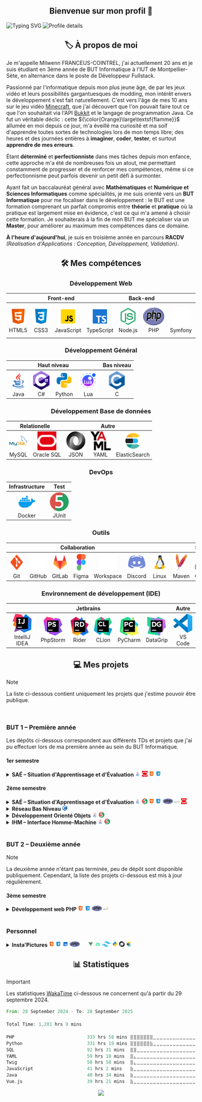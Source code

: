 <!-- Welcome Section -->
<h2 align="center">Bienvenue sur mon profil 👋</h2>

![Typing SVG](https://readme-typing-svg.demolab.com?font=JetBrains+Mono&duration=2000&pause=1000&color=21B568&multiline=true&width=435&height=80&lines=%24+whoami;Milwenn+Franceus-Cointrel;20+yo%2C+French+Developer)
![Profile details](https://cardivo.vercel.app/api?name=Milwenn+Franceus-Cointrel&description=Étudiant+en+troisième+année+de+BUT+Informatique+à+l'IUT+de+Montpellier-Sète,+en+alternance+au+poste+de+Développeur+Fullstack+✨&image=https://avatars.githubusercontent.com/u/38703849&backgroundColor=%23ffffff&pattern=wiggle&opacity=0.1&site=www.jumperboost.fr&github=JumperBoost&linkedin=Milwenn+FRANCEUS--COINTREL)


<!-- About Me Section -->
<h2 align="center">🏷️ À propos de moi</h2>

Je m'appelle Milwenn FRANCEUS-COINTREL, j'ai actuellement 20 ans et je suis étudiant en 3ème année de BUT Informatique à l'IUT de Montpellier-Sète, en alternance dans le poste de Développeur Fullstack.

Passionné par l'informatique depuis mon plus jeune âge, de par les jeux vidéo et leurs possibilités gargantuesques de modding, mon intérêt envers le développement s'est fait naturellement. C'est vers l'âge de mes 10 ans sur le jeu vidéo [Minecraft](https://www.minecraft.net/), que j'ai découvert que l'on pouvait faire tout ce que l'on souhaitait via l'API [Bukkit](https://dev.bukkit.org/) et le langage de programmation Java. Ce fut un véritable déclic : cette ${\color{Orange}\large\textsf{flamme}}\$ allumée en moi depuis ce jour, m'a éveillé ma curiosité et ma soif d'apprendre toutes sortes de technologies lors de mon temps libre; des heures et des journées entières à **imaginer**, **coder**, **tester**, et surtout **apprendre de mes erreurs**.

Étant **déterminé** et **perfectionniste** dans mes tâches depuis mon enfance, cette approche m'a été de nombreuses fois un atout, me permettant constamment de progresser et de renforcer mes compétences, même si ce perfectionnisme peut parfois devenir un petit défi à surmonter.

Ayant fait un baccalauréat général avec **Mathématiques** et **Numérique et Sciences Informatiques** comme spécialités, je me suis orienté vers un **BUT Informatique** pour me focaliser dans le développement : le BUT est une formation comprenant un parfait compromis entre **théorie** et **pratique** où la pratique est largement mise en évidence, c'est ce qui m'a amené à choisir cette formation. Je souhaiterais à la fin de mon BUT me spécialiser via un **Master**, pour améliorer au maximum mes compétences dans ce domaine.

**À l'heure d'aujourd'hui**, je suis en troisième année en parcours **RACDV** _(Réalisation d'Applications : Conception, Développement, Validation)_.


<!-- Skills Section -->
<h2 align="center">🛠️ Mes compétences</h2>

<h3 align="center">Développement Web</h3>

<div align="center">
  <table>
    <thead>
      <tr>
        <th align="center" colspan="4">Front-end</th>
        <th align="center" colspan="2">Back-end</th>
        <th align="center" colspan="4">Framework</th>
      </tr>
    </thead>
    <tbody>
      <tr>
        <td align="center">
          <a href="https://developer.mozilla.org/fr/docs/Glossary/HTML5/">
            <img src="resources/language-icons/html5.png" height="50" alt="HTML5"/>
          </a>
          <br>HTML5
        </td>
        <td align="center">
          <a href="https://developer.mozilla.org/fr/docs/Web/CSS/">
            <img src="resources/language-icons/css3.png" height="50" alt="CSS3"/>
          </a>
          <br>&nbspCSS3&nbsp
        </td>
        <td align="center">
          <a href="https://developer.mozilla.org/fr/docs/Web/JavaScript/">
            <img src="resources/language-icons/javascript.gif" height="50" alt="JavaScript"/>
          </a>
          <br>JavaScript
        </td>
        <td align="center">
          <a href="https://www.typescriptlang.org/">
            <img src="resources/language-icons/typescript.svg" height="50" alt="TypeScript"/>
          </a>
          <br>TypeScript
        </td>
        <td align="center">
          <a href="https://nodejs.org/">
            <img src="resources/language-icons/nodejs.png" height="50" alt="Node.js"/>
          </a>
          <br>Node.js
        </td>
        <td align="center">
          <a href="https://www.php.net/">
            <img src="resources/language-icons/php.svg" height="50" alt="PHP"/>
          </a>
          <br>&nbsp&nbsp&nbsp&nbspPHP&nbsp&nbsp&nbsp&nbsp
        </td>
        <td align="center">
          <a href="https://symfony.com/">
            <img src="resources/framework-icons/symfony.svg" height="50" alt="Symfony"/>
          </a>
          <br>Symfony
        </td>
        <td align="center">
          <a href="https://vuejs.org/">
            <img src="resources/framework-icons/vuejs.svg" height="50" alt="Vue.js"/>
          </a>
          <br>Vue.js
        </td>
        <td align="center">
          <a href="https://nuxt.com/">
            <img src="resources/framework-icons/nuxtjs.svg" height="50" alt="Nuxt.js"/>
          </a>
          <br>Nuxt.js
        </td>
        <td align="center">
          <a href="https://tailwindcss.com/">
            <img src="resources/framework-icons/tailwind.svg" height="50" alt="Tailwind CSS"/>
          </a>
          <br>Tailwind CSS
        </td>
      </tr>
    </tbody>
  </table>
</div>

<h3 align="center">Développement Général</h3>

<div align="center">
  <table>
    <thead>
      <tr>
        <th align="center" colspan="4">Haut niveau</th>
        <th align="center" colspan="1">Bas niveau</th>
      </tr>
    </thead>
    <tbody>
      <tr>
        <td align="center">
          <a href="https://www.java.com/">
            <img src="resources/language-icons/java.gif" height="50" alt="Java"/>
          </a>
          <br>&nbsp&nbspJava&nbsp&nbsp
        </td>
        <td align="center">
          <a href="https://learn.microsoft.com/fr-fr/dotnet/csharp/">
            <img src="resources/language-icons/c-sharp.png" height="50" alt="C-Sharp"/>
          </a>
          <br>&nbsp&nbsp&nbspC#&nbsp&nbsp&nbsp
        </td>
        <td align="center">
          <a href="https://www.python.org/">
            <img src="resources/language-icons/python.gif" height="50" alt="Python"/>
          </a>
          <br>Python
        </td>
        <td align="center">
          <a href="https://lua.org/">
            <img src="resources/language-icons/lua.gif" height="50" alt="Lua"/>
          </a>
          <br>&nbsp&nbsp&nbspLua&nbsp&nbsp&nbsp
        </td>
        <td align="center">
          <a href="https://www.learn-c.org/">
            <img src="resources/language-icons/c.png" height="50" alt="C"/>
          </a>
          <br>C
        </td>
      </tr>
    </tbody>
  </table>
</div>

<h3 align="center">Développement Base de données</h3>

<div align="center">
  <table>
    <thead>
      <tr>
        <th align="center" colspan="2">Relationelle</th>
        <th align="center" colspan="3">Autre</th>
      </tr>
    </thead>
    <tbody>
      <tr>
        <td align="center">
          <a href="https://www.mysql.com/">
            <img src="resources/storage-icons/mysql.png" height="50" alt="MySQL"/>
          </a>
          <br>MySQL
        </td>
        <td align="center">
          <a href="https://www.oracle.com/database/">
            <img src="resources/storage-icons/oracle-sql.png" height="50" alt="Oracle-SQL"/>
          </a>
          <br>Oracle SQL
        </td>
        <td align="center">
          <a href="https://www.json.org/">
            <img src="resources/storage-icons/json.png" height="50" alt="JSON"/>
          </a>
          <br>JSON
        </td>
        <td align="center">
          <a href="https://yaml.org/">
            <img src="resources/storage-icons/yaml.png" height="50" alt="YAML"/>
          </a>
          <br>YAML
        </td>
        <td align="center">
          <a href="https://www.elastic.co/elasticsearch">
            <img src="resources/storage-icons/elasticsearch.svg" height="50" alt="ElasticSearch"/>
          </a>
          <br>ElasticSearch
        </td>
      </tr>
    </tbody>
  </table>
</div>

<h3 align="center">DevOps</h3>

<div align="center">
  <table>
    <thead>
      <tr>
        <th align="center" colspan="1">Infrastructure</th>
        <th align="center" colspan="1">Test</th>
      </tr>
    </thead>
    <tbody>
      <tr>
        <td align="center">
          <a href="https://www.docker.com/">
            <img src="resources/devops-icons/docker.svg" height="50" alt="Docker"/>
          </a>
          <br>Docker
        </td>
        <td align="center">
          <a href="https://junit.org/junit5/">
            <img src="resources/devops-icons/junit5.png" height="50" alt="JUnit"/>
          </a>
          <br>JUnit
        </td>
      </tr>
    </tbody>
  </table>
</div>

<h3 align="center">Outils</h3>

<div align="center">
  <table>
    <thead>
      <tr>
        <th align="center" colspan="6">Collaboration</th>
        <th align="center" colspan="5">Service</th>
      </tr>
    </thead>
    <tbody>
      <tr>
        <td align="center">
          <a href="https://git-scm.com/">
            <img src="resources/tool-icons/git.png" height="50" alt="Git"/>
          </a>
          <br>&nbsp&nbsp&nbspGit&nbsp&nbsp&nbsp
        </td>
        <td align="center">
          <a href="https://github.com/">
            <img src="resources/tool-icons/github.png" height="50" alt="GitHub"/>
          </a>
          <br>GitHub
        </td>
        <td align="center">
          <a href="https://gitlab.com/">
            <img src="resources/tool-icons/gitlab.png" height="50" alt="GitLab"/>
          </a>
          <br>GitLab
        </td>
        <td align="center">
          <a href="https://www.figma.com/">
            <img src="resources/tool-icons/figma.gif" height="50" alt="Figma"/>
          </a>
          <br>Figma
        </td>
        <td align="center">
          <a href="https://workspace.google.com/">
            <img src="resources/tool-icons/google.gif" height="50" alt="Google"/>
          </a>
          <br>Workspace
        </td>
        <td align="center">
          <a href="https://discord.com/">
            <img src="resources/tool-icons/discord.gif" height="50" alt="Discord"/>
          </a>
          <br>Discord
        </td>
        <td align="center">
          <a href="https://www.kernel.org/">
            <img src="resources/tool-icons/linux.gif" height="50" alt="Linux"/>
          </a>
          <br>&nbspLinux&nbsp
        </td>
        <td align="center">
          <a href="https://maven.apache.org/">
            <img src="resources/tool-icons/maven.png" height="50" alt="Maven"/>
          </a>
          <br>Maven
        </td>
        <td align="center">
          <a href="https://gradle.org/">
            <img src="resources/tool-icons/gradle.png" height="50" alt="Gradle"/>
          </a>
          <br>Gradle
        </td>
        <td align="center">
          <a href="https://nginx.org/">
            <img src="resources/tool-icons/nginx.png" height="50" alt="Nginx"/>
          </a>
          <br>&nbspNginx&nbsp
        </td>
        <td align="center">
          <a href="https://httpd.apache.org/">
            <img src="resources/tool-icons/apache.png" height="50" alt="Apache"/>
          </a>
          <br>Apache
        </td>
      </tr>
    </tbody>
  </table>
</div>

<h3 align="center">Environnement de développement (IDE)</h3>

<div align="center">
  <table>
    <thead>
      <tr>
        <th align="center" colspan="6">Jetbrains</th>
        <th align="center" colspan="1">Autre</th>
      </tr>
    </thead>
    <tbody>
      <tr>
        <td align="center">
          <a href="https://www.jetbrains.com/fr-fr/idea/">
            <img src="resources/ide-icons/intellij_idea.png" height="50" alt="IntelliJ"/>
          </a>
          <br>IntelliJ IDEA
        </td>
        <td align="center">
          <a href="https://www.jetbrains.com/fr-fr/phpstorm/">
            <img src="resources/ide-icons/phpstorm.png" height="50" alt="PhpStorm"/>
          </a>
          <br>PhpStorm
        </td>
        <td align="center">
          <a href="https://www.jetbrains.com/fr-fr/rider/">
            <img src="resources/ide-icons/rider.png" height="50" alt="Rider"/>
          </a>
          <br>&nbspRider&nbsp
        </td>
        <td align="center">
          <a href="https://www.jetbrains.com/fr-fr/clion/">
            <img src="resources/ide-icons/clion.png" height="50" alt="CLion"/>
          </a>
          <br>&nbspCLion&nbsp
        </td>
        <td align="center">
          <a href="https://www.jetbrains.com/fr-fr/pycharm/">
            <img src="resources/ide-icons/pycharm.png" height="50" alt="PyCharm"/>
          </a>
          <br>PyCharm
        </td>
        <td align="center">
          <a href="https://www.jetbrains.com/fr-fr/datagrip/">
            <img src="resources/ide-icons/datagrip.svg" height="50" alt="DataGrip"/>
          </a>
          <br>DataGrip
        </td>
        <td align="center">
          <a href="https://code.visualstudio.com/">
            <img src="resources/ide-icons/vscode.png" height="50" alt="VSCode"/>
          </a>
          <br>VS Code
        </td>
      </tr>
    </tbody>
  </table>
</div>


<!-- Projects Section -->
<h2 align="center">💻 Mes projets</h2>

> [!NOTE]
> La liste ci-dessous contient uniquement les projets que j'estime pouvoir être publique.

<br>
<h3>BUT 1 – Première année</h3>
Les dépôts ci-dessous correspondent aux différents TDs et projets que j'ai pu effectuer lors de ma première année au sein du BUT Informatique.

<h4>1er semestre</h4>
<details>
  <summary><strong>SAÉ – Situation d'Apprentissage et d'Évaluation
    <img src="resources/language-icons/java.gif" height=15>
    <img src="resources/storage-icons/oracle-sql.png" height=15>
    <img src="resources/language-icons/html5.png" height=15>
    <img src="resources/language-icons/css3.png" height=15>
  </strong></summary>
  <br>
  <div align="center">
    <a href="https://github.com/JumperBoost/A1-SAE1.01"><img src="https://github-readme-stats.vercel.app/api/pin/?username=JumperBoost&locale=fr&repo=A1-SAE1.01" height=90></a>
    <a href="https://github.com/JumperBoost/A1-SAE1.02"><img src="https://github-readme-stats.vercel.app/api/pin/?username=JumperBoost&locale=fr&repo=A1-SAE1.02" height=90></a>
    <a href="https://github.com/JumperBoost/A1-SAE1.04"><img src="https://github-readme-stats.vercel.app/api/pin/?username=JumperBoost&locale=fr&repo=A1-SAE1.04" height=90></a>
    <a href="https://github.com/JumperBoost/A1-SAE1.05"><img src="https://github-readme-stats.vercel.app/api/pin/?username=JumperBoost&locale=fr&repo=A1-SAE1.05" height=90></a>
    <a href="https://github.com/JumperBoost/A1-SAE1.06"><img src="https://github-readme-stats.vercel.app/api/pin/?username=JumperBoost&locale=fr&repo=A1-SAE1.06" height=90></a>
  </div>
</details>

<h4>2ème semestre</h4>
<details>
  <summary><strong>SAÉ – Situation d'Apprentissage et d'Évaluation
    <img src="resources/language-icons/java.gif" height=15>
    <img src="resources/devops-icons/junit5.png" height=15>
    <img src="resources/language-icons/html5.png" height=15>
    <img src="resources/language-icons/css3.png" height=15>
    <img src="resources/language-icons/php.svg" height=15>
    <img src="resources/storage-icons/mysql.png" height=15>
    <img src="resources/storage-icons/oracle-sql.png" height=15>
  </strong></summary>
  <div align="center">
    <h5>SAÉ Trains (SAÉ 2.01/2.02)</h5>
    <a href="https://github.com/JumperBoost/A1-SAETrains-Phase1"><img src="https://github-readme-stats.vercel.app/api/pin/?username=JumperBoost&locale=fr&repo=A1-SAETrains-Phase1" height=90></a>
    <a href="https://github.com/JumperBoost/A1-SAETrains-Phase2"><img src="https://github-readme-stats.vercel.app/api/pin/?username=JumperBoost&locale=fr&repo=A1-SAETrains-Phase2" height=90></a>
    <a href="https://github.com/JumperBoost/A1-SAETrains-Phase3"><img src="https://github-readme-stats.vercel.app/api/pin/?username=JumperBoost&locale=fr&repo=A1-SAETrains-Phase3" height=90></a>
    <br>
    <a href="https://github.com/JumperBoost/A1-SAE2.03"><img src="https://github-readme-stats.vercel.app/api/pin/?username=JumperBoost&locale=fr&repo=A1-SAE2.03" height=90></a>
    <a href="https://github.com/JumperBoost/A1-SAE2.04"><img src="https://github-readme-stats.vercel.app/api/pin/?username=JumperBoost&locale=fr&repo=A1-SAE2.04" height=90></a>
  </div>
</details>
<details>
  <summary><strong>Réseau Bas Niveau 
    <img src="resources/language-icons/c.png" height=15>
  </strong></summary>
  <br>
  <div align="center">
    <a href="https://github.com/JumperBoost/A1-ReseauBasNiveau-TD1"><img src="https://github-readme-stats.vercel.app/api/pin/?username=JumperBoost&locale=fr&repo=A1-ReseauBasNiveau-TD1" height=90></a>
    <a href="https://github.com/JumperBoost/A1-ReseauBasNiveau-TD2"><img src="https://github-readme-stats.vercel.app/api/pin/?username=JumperBoost&locale=fr&repo=A1-ReseauBasNiveau-TD2" height=90></a>
    <a href="https://github.com/JumperBoost/A1-ReseauBasNiveau-TD3"><img src="https://github-readme-stats.vercel.app/api/pin/?username=JumperBoost&locale=fr&repo=A1-ReseauBasNiveau-TD3" height=90></a>
    <a href="https://github.com/JumperBoost/A1-ReseauBasNiveau-TD4"><img src="https://github-readme-stats.vercel.app/api/pin/?username=JumperBoost&locale=fr&repo=A1-ReseauBasNiveau-TD4" height=90></a>
    <a href="https://github.com/JumperBoost/A1-ReseauBasNiveau-TD5"><img src="https://github-readme-stats.vercel.app/api/pin/?username=JumperBoost&locale=fr&repo=A1-ReseauBasNiveau-TD5" height=90></a>
  </div>
</details>
<details>
  <summary><strong>Développement Orienté Objets
    <img src="resources/language-icons/java.gif" height=15>
    <img src="resources/devops-icons/junit5.png" height=15>
  </strong></summary>
  <br>
  <div align="center">
    <a href="https://github.com/JumperBoost/A1-DevObjets-TP1"><img src="https://github-readme-stats.vercel.app/api/pin/?username=JumperBoost&locale=fr&repo=A1-DevObjets-TP1" height=90></a>
    <a href="https://github.com/JumperBoost/A1-DevObjets-TP2"><img src="https://github-readme-stats.vercel.app/api/pin/?username=JumperBoost&locale=fr&repo=A1-DevObjets-TP2" height=90></a>
    <a href="https://github.com/JumperBoost/A1-DevObjets-TP3"><img src="https://github-readme-stats.vercel.app/api/pin/?username=JumperBoost&locale=fr&repo=A1-DevObjets-TP3" height=90></a>
    <a href="https://github.com/JumperBoost/A1-DevObjets-TP4"><img src="https://github-readme-stats.vercel.app/api/pin/?username=JumperBoost&locale=fr&repo=A1-DevObjets-TP4" height=90></a>
    <a href="https://github.com/JumperBoost/A1-DevObjets-TP5"><img src="https://github-readme-stats.vercel.app/api/pin/?username=JumperBoost&locale=fr&repo=A1-DevObjets-TP5" height=90></a>
    <a href="https://github.com/JumperBoost/A1-DevObjets-TP6"><img src="https://github-readme-stats.vercel.app/api/pin/?username=JumperBoost&locale=fr&repo=A1-DevObjets-TP6" height=90></a>
    <a href="https://github.com/JumperBoost/A1-DevObjets-TP7"><img src="https://github-readme-stats.vercel.app/api/pin/?username=JumperBoost&locale=fr&repo=A1-DevObjets-TP7" height=90></a>
    <a href="https://github.com/JumperBoost/A1-DevObjets-TP8"><img src="https://github-readme-stats.vercel.app/api/pin/?username=JumperBoost&locale=fr&repo=A1-DevObjets-TP8" height=90></a>
    <a href="https://github.com/JumperBoost/A1-DevObjets-TP9"><img src="https://github-readme-stats.vercel.app/api/pin/?username=JumperBoost&locale=fr&repo=A1-DevObjets-TP9" height=90></a>
    <a href="https://github.com/JumperBoost/A1-DevObjets-TP10"><img src="https://github-readme-stats.vercel.app/api/pin/?username=JumperBoost&locale=fr&repo=A1-DevObjets-TP10" height=90></a>
  </div>
</details>
<details>
  <summary><strong>IHM – Interface Homme-Machine
    <img src="resources/language-icons/java.gif" height=15>
    <img src="resources/devops-icons/junit5.png" height=15>
  </strong></summary>
  <br>
  <div align="center">
    <a href="https://github.com/JumperBoost/A1-IHM-TP1"><img src="https://github-readme-stats.vercel.app/api/pin/?username=JumperBoost&locale=fr&repo=A1-IHM-TP1" height=90></a>
    <a href="https://github.com/JumperBoost/A1-IHM-TP2"><img src="https://github-readme-stats.vercel.app/api/pin/?username=JumperBoost&locale=fr&repo=A1-IHM-TP2" height=90></a>
    <a href="https://github.com/JumperBoost/A1-IHM-TP3"><img src="https://github-readme-stats.vercel.app/api/pin/?username=JumperBoost&locale=fr&repo=A1-IHM-TP3" height=90></a>
  </div>
</details>
<br>
<h3>BUT 2 – Deuxième année</h3>

> [!NOTE] 
> La deuxième année n'étant pas terminée, peu de dépôt sont disponible publiquement. Cependant, la liste des projets ci-dessous est mis à jour régulièrement.

<h4>3ème semestre</h4>
<details>
  <summary><strong>Développement web PHP
    <img src="resources/language-icons/html5.png" height=15>
    <img src="resources/language-icons/css3.png" height=15>
    <img src="resources/language-icons/php.svg" height=15>
    <img src="resources/storage-icons/mysql.png" height=15>
  </strong></summary> 
  <br>
  <a href="https://github.com/JumperBoost/A2-DevWeb-TDs"><img src="https://github-readme-stats.vercel.app/api/pin/?username=JumperBoost&locale=fr&repo=A2-DevWeb-TDs" height=110></a>
</details>

<br>
<h3>Personnel</h3>
<details>
  <summary><strong>Insta'Pictures
    <img src="resources/language-icons/html5.png" height=15>
    <img src="resources/language-icons/css3.png" height=15>
    <img src="resources/language-icons/typescript.svg" height=15>
    <img src="resources/language-icons/php.svg" height=15>
    <img src="resources/framework-icons/symfony.svg" height=15>
    <img src="resources/framework-icons/vuejs.svg" height=15>
    <img src="resources/framework-icons/nuxtjs.svg" height=15>
    <img src="resources/framework-icons/tailwind.svg" height=15>
    <img src="resources/language-icons/python.gif" height=15>
    <img src="resources/storage-icons/json.png" height=15>
    <img src="resources/storage-icons/elasticsearch.svg" height=15>
  </strong></summary> 
  <br>
  <a href="https://github.com/JumperBoost/InstaPictures-Frontend"><img src="https://github-readme-stats.vercel.app/api/pin/?username=JumperBoost&locale=fr&repo=InstaPictures-Frontend" height=110></a>
  <a href="https://github.com/JumperBoost/InstaPictures-Backend"><img src="https://github-readme-stats.vercel.app/api/pin/?username=JumperBoost&locale=fr&repo=InstaPictures-Backend" height=110></a>
</details>

<h2 align="center">📊 Statistiques</h2>
  
> [!IMPORTANT]
> Les statistiques [WakaTime](https://wakatime.com/@JumperBoost) ci-dessous ne concernent qu'à partir du 29 septembre 2024.

<div>
  <!--START_SECTION:waka-->

```rust
From: 28 September 2024 - To: 28 September 2025

Total Time: 1,201 hrs 9 mins

PHP                           333 hrs 58 mins ⣿⣿⣿⣿⣿⣿⣿⣀⣀⣀⣀⣀⣀⣀⣀⣀⣀⣀⣀⣀⣀⣀⣀⣀⣀   27.80 %
Python                        331 hrs 19 mins ⣿⣿⣿⣿⣿⣿⣷⣀⣀⣀⣀⣀⣀⣀⣀⣀⣀⣀⣀⣀⣀⣀⣀⣀⣀   27.58 %
SQL                           92 hrs 31 mins  ⣿⣿⣀⣀⣀⣀⣀⣀⣀⣀⣀⣀⣀⣀⣀⣀⣀⣀⣀⣀⣀⣀⣀⣀⣀   07.70 %
YAML                          59 hrs 10 mins  ⣿⣄⣀⣀⣀⣀⣀⣀⣀⣀⣀⣀⣀⣀⣀⣀⣀⣀⣀⣀⣀⣀⣀⣀⣀   04.93 %
Twig                          58 hrs 58 mins  ⣿⣄⣀⣀⣀⣀⣀⣀⣀⣀⣀⣀⣀⣀⣀⣀⣀⣀⣀⣀⣀⣀⣀⣀⣀   04.91 %
JavaScript                    41 hrs 2 mins   ⣷⣀⣀⣀⣀⣀⣀⣀⣀⣀⣀⣀⣀⣀⣀⣀⣀⣀⣀⣀⣀⣀⣀⣀⣀   03.42 %
Java                          40 hrs 34 mins  ⣷⣀⣀⣀⣀⣀⣀⣀⣀⣀⣀⣀⣀⣀⣀⣀⣀⣀⣀⣀⣀⣀⣀⣀⣀   03.38 %
Vue.js                        39 hrs 21 mins  ⣷⣀⣀⣀⣀⣀⣀⣀⣀⣀⣀⣀⣀⣀⣀⣀⣀⣀⣀⣀⣀⣀⣀⣀⣀   03.28 %
```

<!--END_SECTION:waka-->
  <div align="center">
    <a href="https://github.com/JumperBoost?tab=repositories"><img src="https://github-readme-stats.vercel.app/api/top-langs/?username=JumperBoost&locale=fr&layout=compact&langs_count=8"></a>
  </div>
</div>

<!--
**JumperBoost/JumperBoost** is a ✨ _special_ ✨ repository because its `README.md` (this file) appears on your GitHub profile.

Here are some ideas to get you started:

- 🔭 I’m currently working on ...
- 🌱 I’m currently learning ...
- 👯 I’m looking to collaborate on ...
- 🤔 I’m looking for help with ...
- 💬 Ask me about ...
- 📫 How to reach me: ...
- 😄 Pronouns: ...
- ⚡ Fun fact: ...
-->
